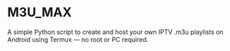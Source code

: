 # M3U_MAX
A simple Python script to create and host your own IPTV .m3u playlists on Android using Termux — no root or PC required.
